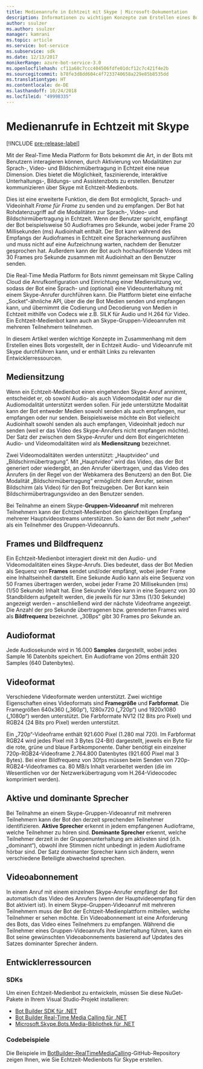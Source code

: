 ```yaml
---
title: Medienanrufe in Echtzeit mit Skype | Microsoft-Dokumentation
description: Informationen zu wichtigen Konzepte zum Erstellen eines Bots mithilfe des Bot Builder SDK für .NET, der in Echtzeit Audio- und Videoanrufe mit Skype durchführen kann.
author: ssulzer
ms.author: ssulzer
manager: kamrani
ms.topic: article
ms.service: bot-service
ms.subservice: sdk
ms.date: 12/13/2017
monikerRange: azure-bot-service-3.0
ms.openlocfilehash: cf11a68c7ccc404506fdfe01dcf12c7c421f4e2b
ms.sourcegitcommit: b78fe3d8dd604c4f7233740658a229e85b8535dd
ms.translationtype: HT
ms.contentlocale: de-DE
ms.lasthandoff: 10/24/2018
ms.locfileid: "49998335"
---
```

# <a name="real-time-media-calling-with-skype"></a>Medienanrufe in Echtzeit mit Skype

[!INCLUDE [pre-release-label](../includes/pre-release-label-v3.md)]

Mit der Real-Time Media Platform for Bots bekommt die Art, in der Bots mit Benutzern interagieren können, durch Aktivierung von Modalitäten zur Sprach-, Video- und Bildschirmübertragung in Echtzeit eine neue Dimension. Dies bietet die Möglichkeit, faszinierende, interaktive Unterhaltungs-, Bildungs- und Assistenzbots zu erstellen. Benutzer kommunizieren über Skype mit Echtzeit-Medienbots.

Dies ist eine erweiterte Funktion, die dem Bot ermöglicht, Sprach- und Videoinhalt *Frame für Frame* zu senden und zu empfangen. Der Bot hat Rohdatenzugriff auf die Modalitäten zur Sprach-, Video- und Bildschirmübertragung in Echtzeit. Wenn der Benutzer spricht, empfängt der Bot beispielsweise 50 Audioframes pro Sekunde, wobei jeder Frame 20 Millisekunden (ms) Audioinhalt enthält. Der Bot kann während des Empfangs der Audioframes in Echtzeit eine Spracherkennung ausführen und muss nicht auf eine Aufzeichnung warten, nachdem der Benutzer gesprochen hat. Außerdem kann der Bot auch hochauflösende Videos mit 30 Frames pro Sekunde zusammen mit Audioinhalt an den Benutzer senden.

Die Real-Time Media Platform for Bots nimmt gemeinsam mit Skype Calling Cloud die Anrufkonfiguration und Einrichtung einer Mediensitzung vor, sodass der Bot eine Sprach- und (optional) eine Videounterhaltung mit einem Skype-Anrufer durchführen kann. Die Plattform bietet eine einfache „Socket“-ähnliche API, über die der Bot Medien senden und empfangen kann, und übernimmt die Codierung und Decodierung von Medien in Echtzeit mithilfe von Codecs wie z.B. SILK für Audio und H.264 für Video. Ein Echtzeit-Medienbot kann auch an Skype-Gruppen-Videoanrufen mit mehreren Teilnehmern teilnehmen.

In diesem Artikel werden wichtige Konzepte im Zusammenhang mit dem Erstellen eines Bots vorgestellt, der in Echtzeit Audio- und Videoanrufe mit Skype durchführen kann, und er enthält Links zu relevanten Entwicklerressourcen.

## <a name="media-session"></a>Mediensitzung
Wenn ein Echtzeit-Medienbot einen eingehenden Skype-Anruf annimmt, entscheidet er, ob sowohl Audio- als auch Videomodalität oder nur die Audiomodalität unterstützt werden sollen. Für jede unterstützte Modalität kann der Bot entweder Medien sowohl senden als auch empfangen, nur empfangen oder nur senden. Beispielsweise möchte ein Bot vielleicht Audioinhalt sowohl senden als auch empfangen, Videoinhalt jedoch nur senden (weil er das Video des Skype-Anrufers nicht empfangen möchte). Der Satz der zwischen dem Skype-Anrufer und dem Bot eingerichteten Audio- und Videomodalitäten wird als **Mediensitzung** bezeichnet.

Zwei Videomodalitäten werden unterstützt: „Hauptvideo“ und „Bildschirmübertragung“. Mit „Hauptvideo“ wird das Video, das der Bot generiert oder wiedergibt, an den Anrufer übertragen, und das Video des Anrufers (in der Regel von der Webkamera des Benutzers) an den Bot. Die Modalität „Bildschirmübertragung“ ermöglicht dem Anrufer, seinen Bildschirm (als Video) für den Bot freizugeben. Der Bot kann kein Bildschirmübertragungsvideo an den Benutzer senden.

Bei Teilnahme an einem Skype-**Gruppen-Videoanruf** mit mehreren Teilnehmern kann der Echtzeit-Medienbot den gleichzeitigen Empfang mehrerer Hauptvideostreams unterstützen. So kann der Bot mehr „sehen“ als ein Teilnehmer des Gruppen-Videoanrufs.

## <a name="frames-and-frame-rate"></a>Frames und Bildfrequenz
Ein Echtzeit-Medienbot interagiert direkt mit den Audio- und Videomodalitäten eines Skype-Anrufs. Dies bedeutet, dass der Bot Medien als Sequenz von **Frames** sendet und/oder empfängt, wobei jeder Frame eine Inhaltseinheit darstellt. Eine Sekunde Audio kann als eine Sequenz von 50 Frames übertragen werden, wobei jeder Frame 20 Millisekunden (ms) (1/50 Sekunde) Inhalt hat. Eine Sekunde Video kann in eine Sequenz von 30 Standbildern aufgeteilt werden, die jeweils für nur 33ms (1/30 Sekunde) angezeigt werden – anschließend wird der nächste Videoframe angezeigt. Die Anzahl der pro Sekunde übertragenen bzw. gerenderten Frames wird als **Bildfrequenz** bezeichnet. „30Bps“ gibt 30 Frames pro Sekunde an.

## <a name="audio-format"></a>Audioformat
Jede Audiosekunde wird in 16.000 **Samples** dargestellt, wobei jedes Sample 16 Datenbits speichert. Ein Audioframe von 20ms enthält 320 Samples (640 Datenbytes).

## <a name="video-format"></a>Videoformat
Verschiedene Videoformate werden unterstützt. Zwei wichtige Eigenschaften eines Videoformats sind **Framegröße** und **Farbformat**. Die Framegrößen 640x360 („360p“), 1280x720 („720p“) und 1920x1080 („1080p“) werden unterstützt. Die Farbformate NV12 (12 Bits pro Pixel) und RGB24 (24 Bits pro Pixel) werden unterstützt.

Ein „720p“-Videoframe enthält 921.600 Pixel (1.280 mal 720). Im Farbformat RGB24 wird jedes Pixel mit 3 Bytes (24-Bit) dargestellt, jeweils ein Byte für die rote, grüne und blaue Farbkomponente. Daher benötigt ein einzelner 720p-RGB24-Videoframe 2.764.800 Datenbytes (921.600 Pixel mal 3 Bytes). Bei einer Bildfrequenz von 30fps müssen beim Senden von 720p-RGB24-Videoframes ca. 80 MB/s Inhalt verarbeitet werden (die im Wesentlichen vor der Netzwerkübertragung vom H.264-Videocodec komprimiert werden).

## <a name="active-and-dominant-speakers"></a>Aktive und dominante Sprecher
Bei Teilnahme an einem Skype-Gruppen-Videoanruf mit mehreren Teilnehmern kann der Bot den derzeit sprechenden Teilnehmer identifizieren. **Aktive Sprecher** erkennt in jedem empfangenen Audioframe, welche Teilnehmer zu hören sind. **Dominante Sprecher** erkennt, welche Teilnehmer derzeit in der Gruppenunterhaltung am aktivsten sind (d.h. „dominant“), obwohl ihre Stimmen nicht unbedingt in jedem Audioframe hörbar sind. Der Satz dominanter Sprecher kann sich ändern, wenn verschiedene Beteiligte abwechselnd sprechen.

## <a name="video-subscription"></a>Videoabonnement
In einem Anruf mit einem einzelnen Skype-Anrufer empfängt der Bot automatisch das Video des Anrufers (wenn der Hauptvideoempfang für den Bot aktiviert ist). In einem Skype-Gruppen-Videoanruf mit mehreren Teilnehmern muss der Bot der Echtzeit-Medienplattform mitteilen, welche Teilnehmer er sehen möchte. Ein Videoabonnement ist eine Anforderung des Bots, das Video eines Teilnehmers zu empfangen. Während die Teilnehmer eines Gruppen-Videoanrufs ihre Unterhaltung führen, kann ein Bot seine gewünschten Videoabonnements basierend auf Updates des Satzes dominanter Sprecher ändern.

## <a name="developer-resources"></a>Entwicklerressourcen 

### <a name="sdks"></a>SDKs

Um einen Echtzeit-Medienbot zu entwickeln, müssen Sie diese NuGet-Pakete in Ihrem Visual Studio-Projekt installieren:

- [Bot Builder SDK für .NET](bot-builder-dotnet-overview.md)
- [Bot Builder Real-Time Media Calling für .NET](https://www.nuget.org/packages?q=Bot.Builder.RealTimeMediaCalling)
- [Microsoft.Skype.Bots.Media-Bibliothek für .NET](https://www.nuget.org/packages?q=Microsoft.Skype.Bots.Media)

### <a name="code-samples"></a>Codebeispiele

Die Beispiele im [BotBuilder-RealTimeMediaCalling](https://github.com/Microsoft/BotBuilder-RealTimeMediaCalling)-GitHub-Repository zeigen Ihnen, wie Sie Echtzeit-Medienbots für Skype erstellen.
